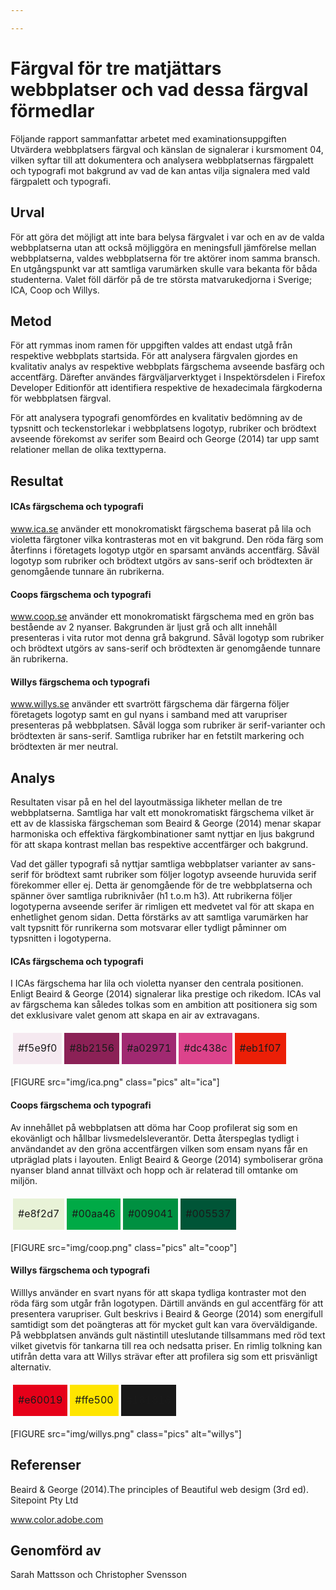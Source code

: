 ```yaml
---

---
```


Färgval för tre matjättars webbplatser och vad dessa färgval förmedlar
=======================

Följande rapport sammanfattar arbetet med examinationsuppgiften Utvärdera webbplatsers färgval och känslan de signalerar i kursmoment 04, vilken syftar till att dokumentera och analysera webbplatsernas färgpalett och typografi mot bakgrund av vad de kan antas vilja signalera med vald färgpalett och typografi.

Urval
-----------------------
För att göra det möjligt att inte bara belysa färgvalet i var och en av de valda webbplatserna utan att också möjliggöra en meningsfull jämförelse mellan webbplatserna, valdes webbplatserna för tre aktörer inom samma bransch. En utgångspunkt var att samtliga varumärken skulle vara bekanta för båda studenterna. Valet föll därför på de tre största matvarukedjorna i Sverige; ICA, Coop och Willys.

Metod
-----------------------
För att rymmas inom ramen för uppgiften valdes att endast utgå från respektive webbplats startsida. För att analysera färgvalen gjordes en kvalitativ analys av respektive webbplats färgschema avseende basfärg och accentfärg. Därefter användes färgväljarverktyget i Inspektörsdelen i Firefox Developer Editionför att identifiera respektive de hexadecimala färgkoderna för webbplatsen färgval.

För att analysera typografi genomfördes en kvalitativ bedömning av de typsnitt och teckenstorlekar i webbplatsens logotyp, rubriker och brödtext avseende förekomst av serifer  som Beaird och George (2014) tar upp samt relationer mellan de olika texttyperna.

Resultat
-----------------------
#### ICAs färgschema och typografi
www.ica.se använder ett monokromatiskt färgschema baserat på lila och violetta färgtoner vilka kontrasteras mot en vit bakgrund. Den röda färg som återfinns i företagets logotyp utgör en sparsamt används accentfärg. Såväl logotyp som rubriker och brödtext utgörs av sans-serif och brödtexten är genomgående tunnare än rubrikerna.

#### Coops färgschema och typografi
www.coop.se använder ett monokromatiskt färgschema med en grön bas bestående av 2 nyanser. Bakgrunden är ljust grå och allt innehåll presenteras i vita rutor mot denna grå bakgrund. Såväl logotyp som rubriker och brödtext utgörs av sans-serif och brödtexten är genomgående tunnare än rubrikerna.

#### Willys färgschema och typografi
www.willys.se använder ett svartrött färgschema där färgerna följer företagets logotyp samt en gul nyans i samband med att varupriser presenteras på webbplatsen. Såväl logga som rubriker är serif-varianter och brödtexten är sans-serif. Samtliga rubriker har en fetstilt markering och brödtexten är mer neutral.


Analys
-----------------------
Resultaten visar på en hel del layoutmässiga likheter mellan de tre webbplatserna. Samtliga har valt ett monokromatiskt färgschema vilket är ett av de klassiska färgscheman som Beaird & George (2014) menar skapar harmoniska och effektiva färgkombinationer samt nyttjar en ljus bakgrund för att skapa kontrast mellan bas respektive accentfärger och bakgrund.

Vad det gäller typografi så nyttjar samtliga webbplatser varianter av sans-serif för brödtext samt rubriker som följer logotyp avseende huruvida serif förekommer eller ej.  Detta är genomgående för de tre webbplatserna och spänner över samtliga rubriknivåer (h1 t.o.m h3). Att rubrikerna följer logotyperna avseende serifer är rimligen ett medvetet val för att skapa en enhetlighet genom sidan. Detta förstärks av att samtliga varumärken har valt typsnitt för runrikerna som motsvarar eller tydligt påminner om typsnitten i logotyperna.

#### ICAs färgschema och typografi
I ICAs färgschema har lila och violetta nyanser den centrala positionen. Enligt Beaird & George (2014) signalerar lika prestige och rikedom.  ICAs val av färgschema kan således tolkas som en ambition att positionera sig som det exklusivare valet genom att skapa en air av extravagans.

<table style="border-spacing: 4px; border-collapse: separate">
<tr>
<td style="height: 50px; width: 50px; background-color: #f5e9f0">#f5e9f0</td>
<td style="height: 50px; width: 50px; background-color: #8b2156">#8b2156</td>
<td style="height: 50px; width: 50px; background-color: #a02971">#a02971</td>
<td style="height: 50px; width: 50px; background-color: #dc438c">#dc438c</td>
<td style="height: 50px; width: 50px; background-color: #eb1f07">#eb1f07</td>
</tr>
</table>

[FIGURE src="img/ica.png" class="pics" alt="ica"]

#### Coops färgschema och typografi
Av innehållet på webbplatsen att döma har Coop profilerat sig som en ekovänligt och hållbar livsmedelsleverantör. Detta återspeglas tydligt i användandet av den gröna accentfärgen vilken som ensam nyans får en utpräglad plats i layouten. Enligt Beaird & George (2014) symboliserar gröna nyanser bland annat tillväxt och hopp och är relaterad till omtanke om miljön.

<table style="border-spacing: 4px; border-collapse: separate">
<tr>
<td style="height: 50px; width: 50px; background-color: #e8f2d7">#e8f2d7</td>
<td style="height: 50px; width: 50px; background-color: #00aa46">#00aa46</td>
<td style="height: 50px; width: 50px; background-color: #009041">#009041</td>
<td style="height: 50px; width: 50px; background-color: #005537">#005537</td>
</tr>
</table>

[FIGURE src="img/coop.png" class="pics" alt="coop"]


#### Willys färgschema och typografi
Willlys använder en svart nyans för att skapa tydliga kontraster mot den röda färg som utgår från logotypen. Därtill används en gul accentfärg för att presentera varupriser. Gult beskrivs i Beaird & George (2014) som energifull samtidigt som det poängteras att för mycket gult kan vara överväldigande. På webbplatsen används gult nästintill uteslutande tillsammans med röd text vilket givetvis för tankarna till rea och nedsatta priser. En rimlig tolkning kan utifrån detta vara att Willys strävar efter att profilera sig som ett prisvänligt alternativ.

<table style="border-spacing: 4px; border-collapse: separate">
<tr>
<td style="height: 50px; width: 50px; background-color: #e60019">#e60019</td>
<td style="height: 50px; width: 50px; background-color: #ffe500">#ffe500</td>
<td style="height: 50px; width: 50px; background-color: #181818">#181818</td>
</tr>
</table>

[FIGURE src="img/willys.png" class="pics" alt="willys"]


Referenser
-----------------------
Beaird & George (2014).The principles of Beautiful web desigm (3rd ed). Sitepoint Pty Ltd

www.color.adobe.com


Genomförd av
-----------------------

Sarah Mattsson och Christopher Svensson

